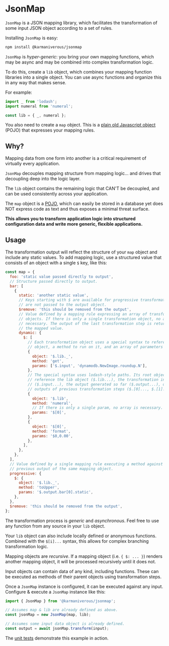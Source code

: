 # JsonMap

`JsonMap` is a JSON mapping library, which facilitates the transformation of some input JSON object according to a set of rules.

Installing `JsonMap` is easy:

```bash
npm install @karmaniverous/jsonmap
```

`JsonMap` is _hyper-generic_: you bring your own mapping functions, which may be async and may be combined into complex transformation logic.

To do this, create a `lib` object, which combines your mapping function libraries into a single object. You can use async functions and organize this in any way that makes sense.

For example:

```js
import _ from 'lodash';
import numeral from 'numeral';

const lib = { _, numeral };
```

You also need to create a `map` object. This is a [plain old Javascript object](https://masteringjs.io/tutorials/fundamentals/pojo) (POJO) that expresses your mapping rules.

## Why?

Mapping data from one form into another is a critical requirement of virtually every application.

`JsonMap` decouples mapping structure from mapping logic... and drives that decoupling deep into the logic layer.

The `lib` object contains the remaining logic that CAN'T be decoupled, and can be used consistently across your application.

The `map` object is a [POJO](https://masteringjs.io/tutorials/fundamentals/pojo), which can easily be stored in a database yet does NOT express code as text and thus exposes a minimal threat surface.

**This allows you to transform application logic into structured configuration data and write more generic, flexible applications.**

## Usage

The transformation output will reflect the structure of your `map` object and include any static values. To add mapping logic, use a structured value that consists of an object with a single `$` key, like this:

```js
const map = {
  foo: 'static value passed directly to output',
  // Structure passed directly to output.
  bar: [
    {
      static: 'another static value',
      // Keys starting with $ are available for progressive transformations but
      // are not passed to the output object.
      $remove: 'this should be removed from the output',
      // Value defined by a mapping rule expressing an array of transformation
      // objects. If there is only a single transformation object, no array is
      // necessary. The output of the last transformation step is returned as
      // the mapped value.
      dynamic: {
        $: [
          // Each transformation object uses a special syntax to reference an
          // object, a method to run on it, and an array of parameters to pass.
          {
            object: '$.lib._',
            method: 'get',
            params: ['$.input', 'dynamodb.NewImage.roundup.N'],
          },
          // The special syntax uses lodash-style paths. Its root object can
          // reference the lib object ($.lib...), the transformation input
          // ($.input...), the output generated so far ($.output...), or the
          // outputs of previous transformation steps ($.[0]..., $.[1]...).
          {
            object: '$.lib',
            method: 'numeral',
            // If there is only a single param, no array is necessary.
            params: '$[0]',
          },
          {
            object: '$[0]',
            method: 'format',
            params: '$0,0.00',
          },
        ],
      },
    },
  ],
  // Value defined by a single mapping rule executing a method against a
  // previous output of the same mapping object.
  progressive: {
    $: {
      object: '$.lib._',
      method: 'toUpper',
      params: '$.output.bar[0].static',
    },
  },
  $remove: 'this should be removed from the output',
};
```

The transformation process is _generic_ and _asynchronous_. Feel free to use any function from any source in your `lib` object.

Your `lib` object can also include locally defined or anonymous functions. Combined with the `$[i]...` syntax, this allows for complex branching transformation logic.

Mapping objects are _recursive_. If a mapping object (i.e. `{ $: ... }`) renders another mapping object, it will be processed recursively until it does not.

Input objects can contain data of any kind, including functions. These can be executed as methods of their parent objects using transformation steps.

Once a `JsonMap` instance is configured, it can be executed against any input. Configure & execute a `JsonMap` instance like this:

```js
import { JsonMap } from '@karmaniverous/jsonmap';

// Assumes map & lib are already defined as above.
const jsonMap = new JsonMap(map, lib);

// Assumes some input data object is already defined.
const output = await jsonMap.transform(input);
```

The [unit tests](https://github.com/karmaniverous/jsonmap/blob/main/lib/JsonMap/JsonMap.test.js) demonstrate this example in action.
